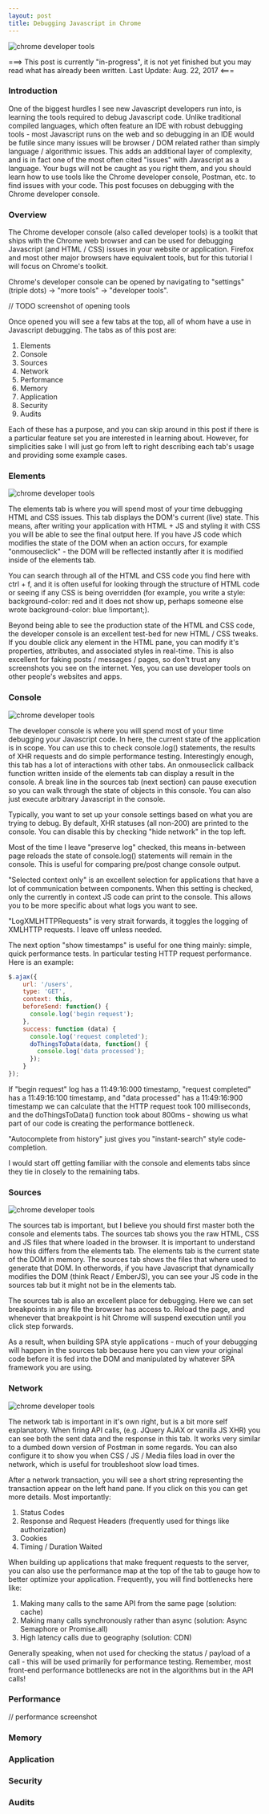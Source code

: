 ```yaml
---
layout: post
title: Debugging Javascript in Chrome
---
```


<img src="{{ site.baseurl }}/assets/2017-8-07/overview.jpg" alt="chrome developer tools"/>

===>
This post is currently "in-progress", it is not yet finished but you may read what has already been written.
Last Update: Aug. 22, 2017
<===

### Introduction
One of the biggest hurdles I see new Javascript developers run into, is learning the tools required to debug Javascript code. Unlike traditional compiled languages,
which often feature an IDE with robust debugging tools - most Javascript runs on the web and so debugging in an IDE would be futile since many issues will be
browser / DOM related rather than simply language / algorithmic issues. This adds an additional layer of complexity, and is in fact one of the most often cited "issues"
with Javascript as a language. Your bugs will not be caught as you right them, and you should learn how to use tools like the Chrome developer console, Postman, etc. to
find issues with your code. This post focuses on debugging with the Chrome developer console.

### Overview
The Chrome developer console (also called developer tools) is a toolkit that ships with the Chrome web browser and can be used for debugging Javascript (and HTML / CSS) issues
in your website or application. Firefox and most other major browsers have equivalent tools, but for this tutorial I will focus on Chrome's toolkit.

Chrome's developer console can be opened by navigating to "settings" (triple dots) -> "more tools" -> "developer tools".

// TODO screenshot of opening tools

Once opened you will see a few tabs at the top, all of whom have a use in Javascript debugging. The tabs as of this post are:

1. Elements
2. Console
3. Sources
4. Network
5. Performance
6. Memory
7. Application
8. Security
9. Audits

Each of these has a purpose, and you can skip around in this post if there is a particular feature set you are interested in learning about. However,
for simplicities sake I will just go from left to right describing each tab's usage and providing some example cases.

### Elements
<img src="{{ site.baseurl }}/assets/2017-8-07/elements.png" alt="chrome developer tools"/>

The elements tab is where you will spend most of your time debugging HTML and CSS issues. This tab displays the DOM's current (live) state. This means, after writing your
application with HTML + JS and styling it with CSS you will be able to see the final output here. If you have JS code which modifies the state of the DOM when an action occurs,
for example "onmouseclick" - the DOM will be reflected instantly after it is modified inside of the elements tab.

You can search through all of the HTML and CSS code you find here with ctrl + f, and it is often useful for looking through the structure of HTML code or seeing if any CSS
is being overridden (for example, you write a style: background-color: red and it does not show up, perhaps someone else wrote background-color: blue !important;).

Beyond being able to see the production state of the HTML and CSS code, the developer console is an excellent test-bed for new HTML / CSS tweaks. If you double click any element
in the HTML pane, you can modify it's properties, attributes, and associated styles in real-time. This is also excellent for faking posts / messages / pages, so don't trust any screenshots you see on the internet. Yes, you can use developer tools on other people's websites and apps.

### Console
<img src="{{ site.baseurl }}/assets/2017-8-07/console.png" alt="chrome developer tools"/>

The developer console is where you will spend most of your time debugging your Javascript code. In here, the current state of the application is in scope. You can use this to check
console.log() statements, the results of XHR requests and do simple performance testing. Interestingly enough, this tab has a lot of interactions with other tabs. An onmouseclick
callback function written inside of the elements tab can display a result in the console. A break line in the sources tab (next section) can pause execution so you can walk through
the state of objects in this console. You can also just execute arbitrary Javascript in the console.

Typically, you want to set up your console settings based on what you are trying to debug. By default, XHR statuses (all non-200) are printed to the console. You can disable this by checking "hide network" in the top left.

Most of the time I leave "preserve log" checked, this means in-between page reloads the state of console.log() statements will remain in the console. This is useful for comparing
pre/post change console output.

"Selected context only" is an excellent selection for applications that have a lot of communication between components. When this setting is checked, only the currently in context
JS code can print to the console. This allows you to be more specific about what logs you want to see.

"LogXMLHTTPRequests" is very strait forwards, it toggles the logging of XMLHTTP requests. I leave off unless needed.

The next option "show timestamps" is useful for one thing mainly: simple, quick performance tests. In particular testing HTTP request performance. Here is an example:

```javascript
$.ajax({
    url: '/users',
    type: 'GET',
    context: this,
    beforeSend: function() {
      console.log('begin request');
    },
    success: function (data) {
      console.log('request completed');
      doThingsToData(data, function() {
        console.log('data processed');
      });
    }
});
```
If "begin request" log has a 11:49:16:000 timestamp, "request completed" has a 11:49:16:100 timestamp, and "data processed" has a 11:49:16:900 timestamp
we can calculate that the HTTP request took 100 milliseconds, and the doThingsToData() function took about 800ms - showing us what part of our code is creating the performance
bottleneck.

"Autocomplete from history" just gives you "instant-search" style code-completion.

I would start off getting familiar with the console and elements tabs since they tie in closely to the remaining tabs.

### Sources
<img src="{{ site.baseurl }}/assets/2017-8-07/sources.png" alt="chrome developer tools"/>

The sources tab is important, but I believe you should first master both the console and elements tabs. The sources tab shows you the raw HTML, CSS and JS files that
where loaded in the browser. It is important to understand how this differs from the elements tab. The elements tab is the current state of the DOM in memory. The sources
tab shows the files that where used to generate that DOM. In otherwords, if you have Javascript that dynamically modifies the DOM (think React / EmberJS), you can see your
JS code in the sources tab but it might not be in the elements tab.

The sources tab is also an excellent place for debugging. Here we can set breakpoints in any file the browser has access to. Reload the page, and whenever that breakpoint is hit
Chrome will suspend execution until you click step forwards.

As a result, when building SPA style applications - much of your debugging will happen in the sources tab because here you can view your original code before it is
fed into the DOM and manipulated by whatever SPA framework you are using.

### Network
<img src="{{ site.baseurl }}/assets/2017-8-07/network.png" alt="chrome developer tools"/>

The network tab is important in it's own right, but is a bit more self explanatory. When firing API calls, (e.g. JQuery AJAX or vanilla JS XHR) you can see both the
sent data and the response in this tab. It works very similar to a dumbed down version of Postman in some regards. You can also configure it to show you when CSS / JS / Media files load in over the network, which is useful for troubleshoot slow load times.

After a network transaction, you will see a short string representing the transaction appear on the left hand pane. If you click on this you can get more details. Most importantly:

1. Status Codes
2. Response and Request Headers (frequently used for things like authorization)
3. Cookies
4. Timing / Duration Waited

When building up applications that make frequent requests to the server, you can also use the performance map at the top of the tab to gauge how to better optimize your application.
Frequently, you will find bottlenecks here like:

1. Making many calls to the same API from the same page (solution: cache)
2. Making many calls synchronously rather than async (solution: Async Semaphore or Promise.all)
3. High latency calls due to geography (solution: CDN)

Generally speaking, when not used for checking the status / payload of a call - this will be used primarily for performance testing. Remember, most front-end performance bottlenecks
are not in the algorithms but in the API calls!

### Performance
// performance screenshot

### Memory

### Application

### Security

### Audits
